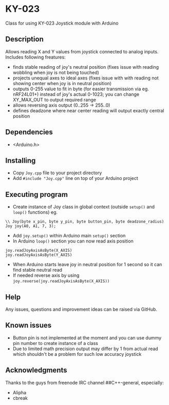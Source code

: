 # KY-023

Class for using KY-023 Joystick module with Arduino

## Description

Allows reading X and Y values from joystick connected to analog inputs. Includes following freatures:
- finds stable reading of joy's neutral position (fixes issue with reading wobbling when joy is not being touched)
- projects unequal axes to ideal axes (fixes issue with with reading not showing center when joy is in neutral position)
- outputs 0-255 value to fit in byte (for easier transmission via eg. nRF24L01+) instead of joy's actual 0-1023; you can change XY_MAX_OUT to output required range
- allows reversing axis output (0..255 -> 255..0)
- defines deadzone where near center reading will output exactly central position 


## Dependencies

* <Arduino.h>

## Installing

* Copy `Joy.cpp` file to your project directory
* Add `#include "Joy.cpp"` line on top of your Arduino project

## Executing program

* Create instance of Joy class in global context (outside `setup()` and `loop()` functions) eg.
```
\\ Joy(byte x_pin, byte y_pin, byte button_pin, byte deadzone_radius)
Joy joy(A0, A1, 7, 3);
```
* Add `joy.setup()` within Arduino main `setup()` section
* In Arduino `loop()` section you can now read axis position
```
joy.readJoyAxisAsByte(X_AXIS)
joy.readJoyAxisAsByte(Y_AXIS)
```
* When Arduino starts leave joy in neutral position for 1 second so it can find stable neutral read
* If needed reverse axis by using `joy.reverse(joy.readJoyAxisAsByte(X_AXIS))`

## Help

Any issues, questions and improvement ideas can be raised via GitHub.

## Known issues

* Button pin is not implemented at the moment and you can use dummy pin number to create instance of a class
* Due to limited math precision output may differ by 1 from actual read which shouldn't be a problem for such low accuracy joystick

## Acknowledgments

Thanks to the guys from freenode IRC channel ##C++-general, especially:
* Alipha
* cbreak

